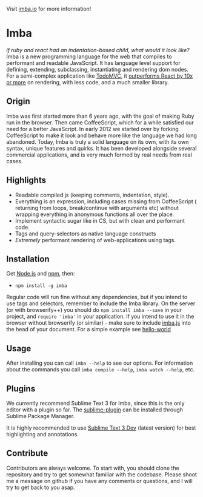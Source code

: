Visit [imba.io](http://imba.io) for more information!

# Imba
*if ruby and react had an indentation-based child, what would it look like?*
Imba is a new programming language for the web that compiles
to performant and readable JavaScript. It has language level 
support for defining, extending, subclassing, instantiating 
and rendering dom nodes. For a semi-complex application like 
[TodoMVC](http://todomvc.com), it [outperforms React by 10x or more](https://github.com/somebee/todomvc-imba-react) on rendering,
with less code, and a much smaller library.

## Origin

Imba was first started more than 6 years ago, with the goal of making Ruby run in the browser. Then came CoffeeScript, which for a while satisfied our need for a better JavaScript. In early 2012 we started over by forking CoffeeScript to make it look and behave more like the language we had long abandoned.
Today, Imba is truly a solid language on its own, with its own syntax, unique features and quirks. It has been developed alongside several commercial applications, and is very much formed by real needs from real cases.

## Highlights
- Readable compiled js (keeping comments, indentation, style).
- Everything is an expression, including cases missing from CoffeeScript ( returning from loops, break/continue with arguments etc) without wrapping everything in anonymous functions all over the place. 
- Implement syntactic sugar like in CS, but with clean and performant code.
- Tags and query-selectors as native language constructs
- *Extremely* performant rendering of web-applications using tags.

## Installation
Get [Node.js](http://nodejs.org) and [npm](http://npmjs.org), then:

- `npm install -g imba`

Regular code will run fine without any dependencies, but if you intend to use tags and selectors, remember to include the Imba library. On the server (or with browserify++) you should do `npm install imba --save` in your project, and `require 'imba'` in your application. If you intend to use it in the browser without browserify (or similar) - make sure to include [imba.js](https://raw.githubusercontent.com/somebee/imba/master/lib/browser/imba.js) into the head of your document. For a simple example see [hello-world](https://github.com/somebee/hello-world-imba)

## Usage
After installing you can call `imba --help` to see our options.
For information about the commands you call `imba compile --help`, `imba watch --help`, etc.

## Plugins
We currently recommend Sublime Text 3 for Imba, since this is the only editor with a plugin so far. The [sublime-plugin](http://github.com/somebee/sublime-imba) can be installed through Sublime Package Manager.

It is highly recommended to use [Sublime Text 3 Dev](http://sublimetext.com/3dev) (latest version) for best highlighting and annotations.

## Contribute
Contributors are always welcome. To start with, you should clone the repository and try to get somewhat familiar with the codebase. Please shoot me a message on github if you have any comments or questions, and I will try to get back to you asap.
